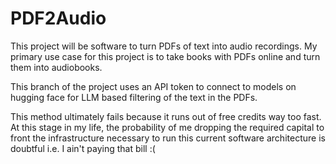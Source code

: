 # PDF2Audio
This project will be software to turn PDFs of text into audio recordings. My primary use case for this project is to take books with PDFs online and turn them into audiobooks.

This branch of the project uses an API token to connect to models on hugging face for LLM based filtering of the text in the PDFs.

This method ultimately fails because it runs out of free credits way too fast. At this stage in my life, the probability of me dropping the required capital to front the infrastructure necessary to run this current software architecture is doubtful i.e. I ain't paying that bill :(